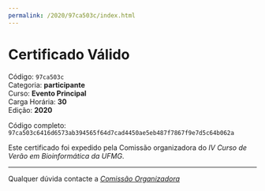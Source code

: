 ```yaml
---
permalink: /2020/97ca503c/index.html
---
```


# Certificado Válido

Código: `97ca503c`<br>
Categoria: **participante**<br>
Curso: **Evento Principal**<br>
Carga Horária: **30**<br>
Edição: **2020**<br>


Código completo: `97ca503c6416d6573ab394565f64d7cad4450ae5eb487f7867f9e7d5c64b062a`


Este certificado foi expedido pela Comissão organizadora do *IV Curso de Verão em Bioinformática da UFMG*.

----

Qualquer dúvida contacte a [_Comissão Organizadora_](<mailto:cursobioinfoufmg@gmail.com$subject=[Certificados]>)

